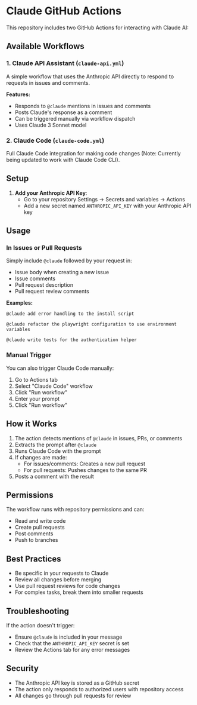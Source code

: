 # Claude GitHub Actions

This repository includes two GitHub Actions for interacting with Claude AI:

## Available Workflows

### 1. Claude API Assistant (`claude-api.yml`)
A simple workflow that uses the Anthropic API directly to respond to requests in issues and comments.

**Features:**
- Responds to `@claude` mentions in issues and comments
- Posts Claude's response as a comment
- Can be triggered manually via workflow dispatch
- Uses Claude 3 Sonnet model

### 2. Claude Code (`claude-code.yml`) 
Full Claude Code integration for making code changes (Note: Currently being updated to work with Claude Code CLI).

## Setup

1. **Add your Anthropic API Key**:
   - Go to your repository Settings → Secrets and variables → Actions
   - Add a new secret named `ANTHROPIC_API_KEY` with your Anthropic API key

## Usage

### In Issues or Pull Requests

Simply include `@claude` followed by your request in:
- Issue body when creating a new issue
- Issue comments
- Pull request description
- Pull request review comments

**Examples:**
```
@claude add error handling to the install script

@claude refactor the playwright configuration to use environment variables

@claude write tests for the authentication helper
```

### Manual Trigger

You can also trigger Claude Code manually:
1. Go to Actions tab
2. Select "Claude Code" workflow
3. Click "Run workflow"
4. Enter your prompt
5. Click "Run workflow"

## How it Works

1. The action detects mentions of `@claude` in issues, PRs, or comments
2. Extracts the prompt after `@claude`
3. Runs Claude Code with the prompt
4. If changes are made:
   - For issues/comments: Creates a new pull request
   - For pull requests: Pushes changes to the same PR
5. Posts a comment with the result

## Permissions

The workflow runs with repository permissions and can:
- Read and write code
- Create pull requests
- Post comments
- Push to branches

## Best Practices

- Be specific in your requests to Claude
- Review all changes before merging
- Use pull request reviews for code changes
- For complex tasks, break them into smaller requests

## Troubleshooting

If the action doesn't trigger:
- Ensure `@claude` is included in your message
- Check that the `ANTHROPIC_API_KEY` secret is set
- Review the Actions tab for any error messages

## Security

- The Anthropic API key is stored as a GitHub secret
- The action only responds to authorized users with repository access
- All changes go through pull requests for review